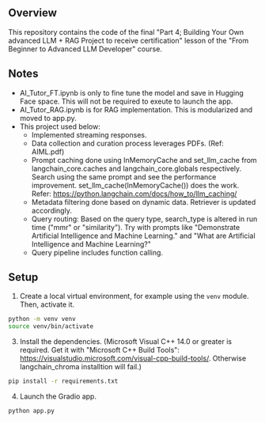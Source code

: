 ## Overview

This repository contains the code of the final "Part 4; Building Your Own advanced LLM + RAG Project to receive certification" lesson of the "From Beginner to Advanced LLM Developer" course.

## Notes
- AI_Tutor_FT.ipynb is only to fine tune the model and save in Hugging Face space. This will not be required to exeute to launch the app. 
- AI_Tutor_RAG.ipynb is for RAG implementation. This is modularized and moved to app.py.
- This project used below:
    - Implemented streaming responses.
    - Data collection and curation process leverages PDFs. (Ref: AIML.pdf)
    - Prompt caching done using InMemoryCache and set_llm_cache from langchain_core.caches and langchain_core.globals respectively. Search using the same prompt and see the performance improvement. set_llm_cache(InMemoryCache()) does the work. Refer: https://python.langchain.com/docs/how_to/llm_caching/
    - Metadata filtering done based on dynamic data. Retriever is updated accordingly.
    - Query routing: Based on the query type, search_type is altered in run time ("mmr" or "similarity"). Try with prompts like "Demonstrate Artificial Intelligence and Machine Learning." and "What are Artificial Intelligence and Machine Learning?"
    - Query pipeline includes function calling.

## Setup

1. Create a local virtual environment, for example using the `venv` module. Then, activate it.

```bash
python -m venv venv
source venv/bin/activate
```

3. Install the dependencies. (Microsoft Visual C++ 14.0 or greater is required. Get it with "Microsoft C++ Build Tools": https://visualstudio.microsoft.com/visual-cpp-build-tools/. Otherwise langchain_chroma installtion will fail.)

```bash
pip install -r requirements.txt
```

4. Launch the Gradio app.

```bash
python app.py
```